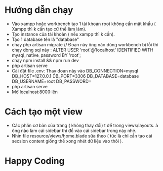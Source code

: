 # Hướng dẫn chạy
- Vào xampp hoặc workbench tạo 1 tài khoản root không cần mật khẩu ( Xampp thì k cần tạo cứ thể làm làm).
- Tạo instance của tài khoản ( nếu xampp thì k cần).
- Tạo 1 database tên là "database"
- chạy php artisan migrate // Đoạn này ông nào dùng workbench bị lỗi thì chạy dòng sql này : ALTER USER 'root'@'localhost' IDENTIFIED WITH mysql_native_password
BY 'root';  
- chạy npm install && npm run dev
- php artisan serve
- Cài đặt file .env: Thay đoạn này vào
DB_CONNECTION=mysql
DB_HOST=127.0.0.1
DB_PORT=3306
DB_DATABASE=database
DB_USERNAME=root
DB_PASSWORD=
- php artisan serve 
- Mở localhost:8000 lên
# Cách tạo một view 
- Các phần cơ bản của trang ( không thay đổi) t để trong views/layouts. à ông nào làm cái sidebar thì đổ vào cái sidebar trong này nhé.
- Nhìn file resource/views/home.blade sửa theo ( tức là chỉ cần tạo cái secsion content giống thế xong nhét dữ liệu vào thôi  ).
# Happy Coding 
